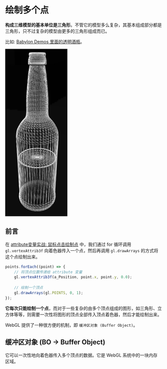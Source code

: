 # 绘制多个点

**构成三维模型的基本单位是三角形**。不管它的模型多么复杂，其基本组成部分都是三角形，只不过复杂的模型由更多的三角形组成而已。

比如: [Babylon Demos 里面的透明酒瓶](https://playground.babylonjs.com/#P1RZV0)。

<img src="https://github.com/zqiangxu/webgl/blob/main/assets/book/lesson8/sodaBottle.png?raw=true" width="200px"/>

## 前言

在 [attribute变量实战: 鼠标点击绘制点](../lesson6/) 中，我们通过 for 循环调用 `gl.vertexAttrib3f` 向着色器传入一个点，然后再调用 `gl.drawArrays` 的方式将这个点绘制出来。

```javascript
points.forEach((point) => {
    // 将顶点位置传递给 attribute 变量
    gl.vertexAttrib3f(a_Position, point.x, point.y, 0.0);

    // 绘制一个顶点
    gl.drawArrays(gl.POINTS, 0, 1);
});
```

**它每次只能绘制一个点**，而对于一些复杂的由多个顶点组成的图形，如三角形、立方体等等，则需要一次性将图形的顶点全部传入顶点着色器，然后才能绘制出来。

WebGL 提供了一种很方便的机制，即 `缓冲区对象 (Buffer Object)`。

## 缓冲区对象 (BO -> Buffer Object) 

它可以一次性地向着色器传入多个顶点的数据。它是 WebGL 系统中的一块内存区域。


